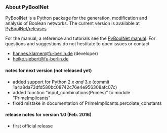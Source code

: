 

### About PyBoolNet
PyBoolNet is a Python package for the generation, modification and analysis of Boolean networks.
The current version is available at [PyBoolNet/releases](http://github.com/hklarner/PyBoolNet/releases)

For the manual, a reference and tutorials see the [PyBoolNet manual](http://github.com/hklarner/PyBoolNet/releases).
For questions and suggestions do not hestitate to open issues or contact

 * hannes.klarner@fu-berlin.de (developer)
 * heike.siebert@fu-berlin.de

#### notes for next version (not released yet)
- added support for Python 2.x _and_ 3.x (commit 1a4a8da73dfd580bc08742c76e4e956308afc07c)
- added function "input_combinations(Primes)" to module "PrimeImplicants"
- fixed mistake in documentation of PrimeImplicants.percolate_constants


#### release notes for version 1.0 (Feb. 2016)
- first official release
